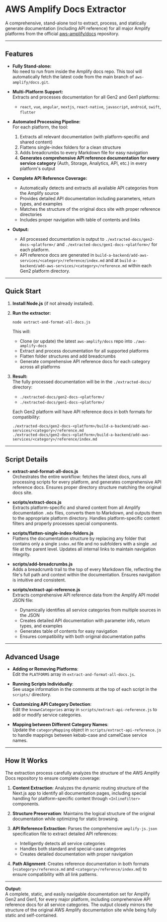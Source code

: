 # AWS Amplify Docs Extractor

A comprehensive, stand-alone tool to extract, process, and statically generate documentation (including API reference) for all major Amplify platforms from the official [aws-amplify/docs](https://github.com/aws-amplify/docs.git) repository.

---

## Features

- **Fully Stand-alone:**  
  No need to run from inside the Amplify docs repo. This tool will automatically fetch the latest code from the main branch of `aws-amplify/docs.git`.

- **Multi-Platform Support:**  
  Extracts and processes documentation for all Gen2 and Gen1 platforms:
  - `react`, `vue`, `angular`, `nextjs`, `react-native`, `javascript`, `android`, `swift`, `flutter`

- **Automated Processing Pipeline:**  
  For each platform, the tool:
  1. Extracts all relevant documentation (with platform-specific and shared content)
  2. Flattens single-index folders for a clean structure
  3. Adds breadcrumbs to every Markdown file for easy navigation
  4. **Generates comprehensive API reference documentation for every service category** (Auth, Storage, Analytics, API, etc.) in every platform's output

- **Complete API Reference Coverage:**
  - Automatically detects and extracts all available API categories from the Amplify source
  - Provides detailed API documentation including parameters, return types, and examples
  - Matches the structure of the original docs site with proper reference directories
  - Includes proper navigation with table of contents and links

- **Output:**  
  - All processed documentation is output to `./extracted-docs/gen2-docs-<platform>/` and `./extracted-docs/gen1-docs-<platform>/` for each platform.
  - API reference docs are generated in `build-a-backend/add-aws-services/<category>/reference/index.md` and at `build-a-backend/add-aws-services/<category>/reference.md` within each Gen2 platform directory.

---

## Quick Start

1. **Install Node.js** (if not already installed).

2. **Run the extractor:**
   ```bash
   node extract-and-format-all-docs.js
   ```
   This will:
   - Clone (or update) the latest `aws-amplify/docs` repo into `./aws-amplify-docs`
   - Extract and process documentation for all supported platforms
   - Flatten folder structures and add breadcrumbs
   - Generate comprehensive API reference docs for each category across all platforms

3. **Result:**  
   The fully processed documentation will be in the `./extracted-docs/` directory:  
   - `./extracted-docs/gen2-docs-<platform>/`
   - `./extracted-docs/gen1-docs-<platform>/`
   
   Each Gen2 platform will have API reference docs in both formats for compatibility:
   ```
   ./extracted-docs/gen2-docs-<platform>/build-a-backend/add-aws-services/<category>/reference.md
   ./extracted-docs/gen2-docs-<platform>/build-a-backend/add-aws-services/<category>/reference/index.md
   ```

---

## Script Details

- **extract-and-format-all-docs.js**  
  Orchestrates the entire workflow: fetches the latest docs, runs all processing scripts for every platform, and generates comprehensive API reference docs. Ensures proper directory structure matching the original docs site.

- **scripts/extract-docs.js**  
  Extracts platform-specific and shared content from all Amplify documentation `.mdx` files, converts them to Markdown, and outputs them to the appropriate platform directory. Handles platform-specific content filters and properly processes special components.

- **scripts/flatten-single-index-folders.js**  
  Flattens the documentation structure by replacing any folder that contains only a single `index.md` file and no subfolders with a single `.md` file at the parent level. Updates all internal links to maintain navigation integrity.

- **scripts/add-breadcrumbs.js**  
  Adds a breadcrumb trail to the top of every Markdown file, reflecting the file's full path and context within the documentation. Ensures navigation is intuitive and consistent.

- **scripts/extract-api-reference.js**  
  Extracts comprehensive API reference data from the Amplify API model JSON file:
  - Dynamically identifies all service categories from multiple sources in the JSON
  - Creates detailed API documentation with parameter info, return types, and examples
  - Generates table of contents for easy navigation
  - Ensures compatibility with both original documentation paths

---

## Advanced Usage

- **Adding or Removing Platforms**:  
  Edit the `PLATFORMS` array in `extract-and-format-all-docs.js`.

- **Running Scripts Individually**:  
  See usage information in the comments at the top of each script in the `scripts/` directory.

- **Customizing API Category Detection**:  
  Edit the `knownCategories` array in `scripts/extract-api-reference.js` to add or modify service categories.

- **Mapping between Different Category Names**:  
  Update the `categoryMapping` object in `scripts/extract-api-reference.js` to handle mappings between kebab-case and camelCase service names.

---

## How It Works

The extraction process carefully analyzes the structure of the AWS Amplify Docs repository to ensure complete coverage:

1. **Content Extraction**: Analyzes the dynamic routing structure of the Next.js app to identify all documentation pages, including special handling for platform-specific content through `<InlineFilter>` components.

2. **Structure Preservation**: Maintains the logical structure of the original documentation while optimizing for static browsing.

3. **API Reference Extraction**: Parses the comprehensive `amplify-js.json` specification file to extract detailed API references:
   - Intelligently detects all service categories
   - Handles both standard and special-case categories
   - Creates detailed documentation with proper navigation  

4. **Path Alignment**: Creates reference documentation in both formats (`<category>/reference.md` and `<category>/reference/index.md`) to ensure compatibility with all link patterns.

---

**Output:**  
A complete, static, and easily navigable documentation set for Amplify Gen2 and Gen1, for every major platform, including comprehensive API reference docs for all service categories. The output closely mirrors the structure of the original AWS Amplify documentation site while being fully static and self-contained.
